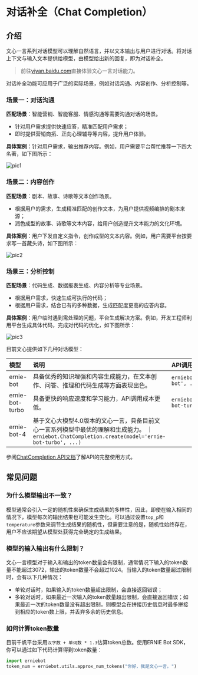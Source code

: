 # 对话补全（Chat Completion）

## 介绍

文心一言系列对话模型可以理解自然语言，并以文本输出与用户进行对话。将对话上下文与输入文本提供给模型，由模型给出新的回复，即为对话补全。

> 前往[yiyan.baidu.com](https://yiyan.baidu.com)直接体验文心一言对话能力。

对话补全功能可应用于广泛的实际场景，例如对话沟通、内容创作、分析控制等。

### 场景一：对话沟通

**匹配场景**：智能营销、智能客服、情感沟通等需要沟通对话的场景。

* 针对用户需求提供快速应答，精准匹配用户需求；
* 即时提供营销商拓、正向心理辅导等内容，提升用户体验。

**具体案例**：针对用户需求，输出推荐内容。例如，用户需要平台帮忙推荐一下四大名著，如下图所示：

![pic1](https://bce.bdstatic.com/doc/ai-cloud-share/WENXINWORKSHOP/image_a90f36c.png)

### 场景二：内容创作

**匹配场景**：剧本、故事、诗歌等文本创作场景。

* 根据用户的需求，生成精准匹配的创作文本，为用户提供视频编排的剧本来源；
* 润色成型的故事、诗歌等文本内容，给用户创造提升文本能力的文化环境。

**具体案例**：用户下发自定义指令，创作成型的文本内容。例如，用户需要平台按要求写一首藏头诗，如下图所示：

![pic2](https://bce.bdstatic.com/doc/ai-cloud-share/WENXINWORKSHOP/image_766ad39.png)

### 场景三：分析控制

**匹配场景**：代码生成、数据报表生成、内容分析等专业场景。

* 根据用户需求，快速生成可执行的代码；
* 根据用户需求，结合已有的多种数据，生成匹配度更高的应答内容。

**具体案例**：用户临时遇到需处理的问题，平台生成解决方案。例如，开发工程师利用平台生成具体代码，完成对代码的优化，如下图所示：

![pic3](https://bce.bdstatic.com/doc/ai-cloud-share/WENXINWORKSHOP/image_edb718d.png)

目前文心提供如下几种对话模型：

| 模型 | 说明 | API调用方式 |
| :--- | :--- | :----- |
| ernie-bot | 具备优秀的知识增强和内容生成能力，在文本创作、问答、推理和代码生成等方面表现出色。 |`erniebot.ChatCompletion.create(model='ernie-bot', ...)` |
| ernie-bot-turbo | 具备更快的响应速度和学习能力，API调用成本更低。 | `erniebot.ChatCompletion.create(model='ernie-bot-turbo', ...)` |
| ernie-bot-4 | 基于文心大模型4.0版本的文心一言，具备目前文心一言系列模型中最优的理解和生成能力。 ｜ `erniebot.ChatCompletion.create(model='ernie-bot-turbo', ...)` |

参阅[ChatCompletion API文档](../api_reference/chat_completion.md)了解API的完整使用方式。

## 常见问题

### 为什么模型输出不一致？

模型通常会引入一定的随机性来确保生成结果的多样性，因此，即使在输入相同的情况下，模型每次的输出结果也可能发生变化。可以通过设置`top_p`和`temperature`参数来调节生成结果的随机性，但需要注意的是，随机性始终存在，用户不应该期望从模型处获得完全确定的生成结果。

### 模型的输入输出有什么限制？

文心一言模型对于输入和输出的token数量会有限制，通常情况下输入的token数量不能超过3072，输出的token数量不会超过1024。当输入的token数量超过限制时，会有以下几种情况：

* 单轮对话时，如果输入的token数量超出限制，会直接返回错误；
* 多轮对话时，如果最近一次输入的token数量超出限制，会直接返回错误；如果最近一次的token数量没有超出限制，则模型会在拼接历史信息时最多拼接到相应的token数上限，并丢弃多余的历史信息。

### 如何计算token数量

目前千帆平台采用`汉字数 + 单词数 * 1.3`估算token总数。使用ERNIE Bot SDK，你可以通过如下代码计算得到token数量：

```{.py .copy}
import erniebot
token_num = erniebot.utils.approx_num_tokens("你好，我是文心一言。")
```
